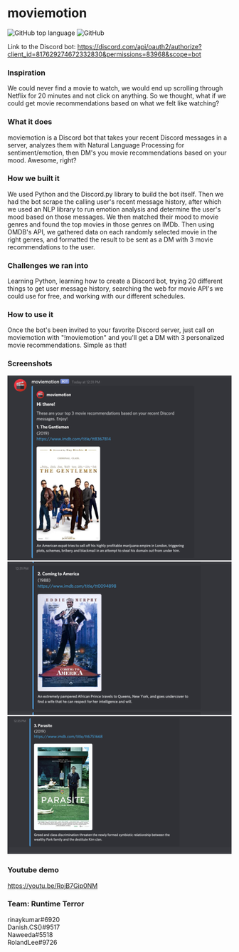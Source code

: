 # moviemotion
![GitHub top language](https://img.shields.io/github/languages/top/rinaykumar/moviemotion)
![GitHub](https://img.shields.io/github/license/rinaykumar/moviemotion)

Link to the Discord bot:
https://discord.com/api/oauth2/authorize?client_id=817629274672332830&permissions=83968&scope=bot

### Inspiration
We could never find a movie to watch, we would end up scrolling through Netflix for 20 minutes and not click on anything. So we thought, what if we could get movie recommendations based on what we felt like watching?

### What it does
moviemotion is a Discord bot that takes your recent Discord messages in a server, analyzes them with Natural Language Processing for sentiment/emotion, then DM's you movie recommendations based on your mood. Awesome, right?

### How we built it
We used Python and the Discord.py library to build the bot itself. Then we had the bot scrape the calling user's recent message history, after which we used an NLP library to run emotion analysis and determine the user's mood based on those messages. We then matched their mood to movie genres and found the top movies in those genres on IMDb. Then using OMDB's API, we gathered data on each randomly selected movie in the right genres, and formatted the result to be sent as a DM with 3 movie recommendations to the user.

### Challenges we ran into
Learning Python, learning how to create a Discord bot, trying 20 different things to get user message history, searching the web for movie API's we could use for free, and working with our different schedules.

### How to use it
Once the bot's been invited to your favorite Discord server, just call on moviemotion with "!moviemotion" and you'll get a DM with 3 personalized movie recommendations. Simple as that!

### Screenshots
<img src="images/movieMotion3.jpg" width="600">
<img src="images/movieMotion2.jpg" width="600">
<img src="images/movieMotion1.jpg" width="600">

### Youtube demo 
https://youtu.be/RojB7Gip0NM 

### Team: Runtime Terror
rinaykumar#6920
<br>
Danish.CS()#9517
<br>
Naweeda#5518
<br>
RolandLee#9726


